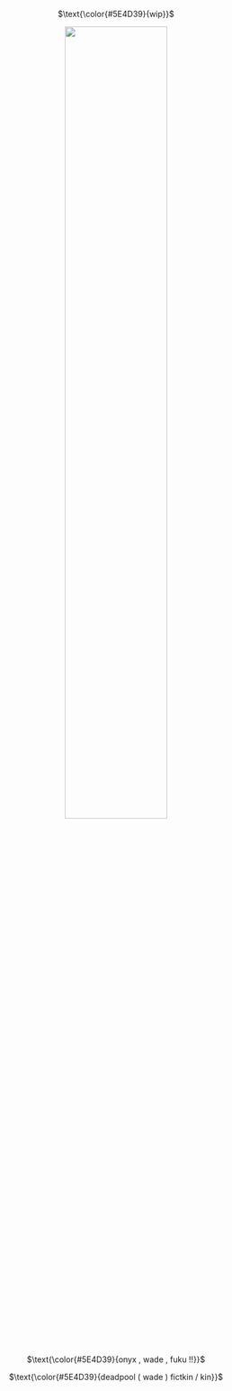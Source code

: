 <p align='center'>$\text{\color{#5E4D39}{wip}}$ <br>
<p align="center" width="100%">
    <img width="60%" src="https://64.media.tumblr.com/23370c461d64578359d6268629a14ae3/876255b541d3b5cb-3c/s500x750/71d56f2ec82edb1262107463def05091319701d6.pnj">
</p>
<p align='center'>$\text{\color{#5E4D39}{onyx , wade , fuku !!}}$ <br>
<p align="center" width="100%">
<p align='center'>$\text{\color{#5E4D39}{deadpool ( wade ) fictkin / kin}}$ <br>
<p align="center" width="100%">
